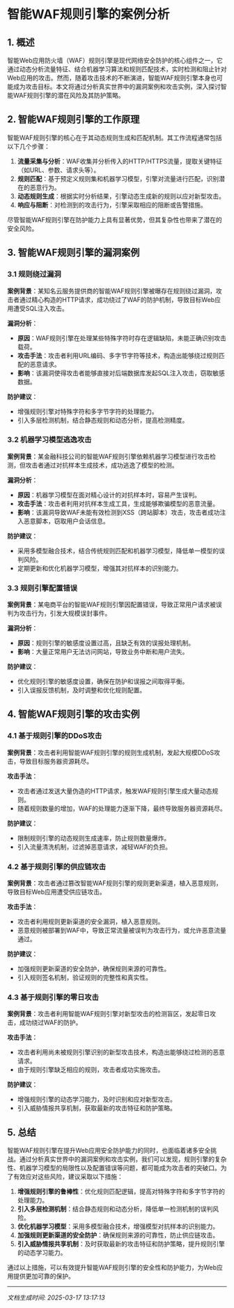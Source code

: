 # 智能WAF规则引擎的案例分析

## 1. 概述

智能Web应用防火墙（WAF）规则引擎是现代网络安全防护的核心组件之一，它通过动态分析流量特征、结合机器学习算法和规则匹配技术，实时检测和阻止针对Web应用的攻击。然而，随着攻击技术的不断演进，智能WAF规则引擎本身也可能成为攻击目标。本文将通过分析真实世界中的漏洞案例和攻击实例，深入探讨智能WAF规则引擎的潜在风险及其防护策略。

## 2. 智能WAF规则引擎的工作原理

智能WAF规则引擎的核心在于其动态规则生成和匹配机制。其工作流程通常包括以下几个步骤：

1. **流量采集与分析**：WAF收集并分析传入的HTTP/HTTPS流量，提取关键特征（如URL、参数、请求头等）。
2. **规则匹配**：基于预定义规则集和机器学习模型，引擎对流量进行匹配，识别潜在的恶意行为。
3. **动态规则生成**：根据实时分析结果，引擎动态生成新的规则以应对新型攻击。
4. **响应与阻断**：对检测到的攻击行为，引擎采取相应的阻断或告警措施。

尽管智能WAF规则引擎在防护能力上具有显著优势，但其复杂性也带来了潜在的安全风险。

## 3. 智能WAF规则引擎的漏洞案例

### 3.1 规则绕过漏洞

**案例背景**：某知名云服务提供商的智能WAF规则引擎被曝存在规则绕过漏洞，攻击者通过精心构造的HTTP请求，成功绕过了WAF的防护机制，导致目标Web应用遭受SQL注入攻击。

**漏洞分析**：
- **原因**：WAF规则引擎在处理某些特殊字符时存在逻辑缺陷，未能正确识别攻击载荷。
- **攻击手法**：攻击者利用URL编码、多字节字符等技术，构造出能够绕过规则匹配的恶意请求。
- **影响**：该漏洞使得攻击者能够直接对后端数据库发起SQL注入攻击，窃取敏感数据。

**防护建议**：
- 增强规则引擎对特殊字符和多字节字符的处理能力。
- 引入多层检测机制，结合静态规则和动态分析，提高检测精度。

### 3.2 机器学习模型逃逸攻击

**案例背景**：某金融科技公司的智能WAF规则引擎依赖机器学习模型进行攻击检测，但攻击者通过对抗样本生成技术，成功逃逸了模型的检测。

**漏洞分析**：
- **原因**：机器学习模型在面对精心设计的对抗样本时，容易产生误判。
- **攻击手法**：攻击者利用对抗样本生成工具，生成能够欺骗模型的恶意流量。
- **影响**：该漏洞导致WAF未能有效检测到XSS（跨站脚本）攻击，攻击者成功注入恶意脚本，窃取用户会话信息。

**防护建议**：
- 采用多模型融合技术，结合传统规则匹配和机器学习模型，降低单一模型的误判风险。
- 定期更新和优化机器学习模型，增强其对抗样本的识别能力。

### 3.3 规则引擎配置错误

**案例背景**：某电商平台的智能WAF规则引擎因配置错误，导致正常用户请求被误判为攻击行为，引发大规模误封事件。

**漏洞分析**：
- **原因**：规则引擎的敏感度设置过高，且缺乏有效的误报处理机制。
- **影响**：大量正常用户无法访问网站，导致业务中断和用户流失。

**防护建议**：
- 优化规则引擎的敏感度设置，确保在防护和误报之间取得平衡。
- 引入误报反馈机制，及时调整和优化规则配置。

## 4. 智能WAF规则引擎的攻击实例

### 4.1 基于规则引擎的DDoS攻击

**案例背景**：攻击者利用智能WAF规则引擎的规则生成机制，发起大规模DDoS攻击，导致目标服务器资源耗尽。

**攻击手法**：
- 攻击者通过发送大量伪造的HTTP请求，触发WAF规则引擎生成大量动态规则。
- 随着规则数量的增加，WAF的处理能力逐渐下降，最终导致服务器资源耗尽。

**防护建议**：
- 限制规则引擎的动态规则生成速率，防止规则数量爆炸。
- 引入流量清洗机制，过滤掉恶意请求，减轻WAF的负担。

### 4.2 基于规则引擎的供应链攻击

**案例背景**：攻击者通过篡改智能WAF规则引擎的规则更新渠道，植入恶意规则，导致目标Web应用遭受供应链攻击。

**攻击手法**：
- 攻击者利用规则更新渠道的安全漏洞，植入恶意规则。
- 恶意规则被部署到WAF中，导致正常流量被误判为攻击行为，或允许恶意流量通过。

**防护建议**：
- 加强规则更新渠道的安全防护，确保规则来源的可靠性。
- 引入规则签名机制，验证规则的完整性和真实性。

### 4.3 基于规则引擎的零日攻击

**案例背景**：攻击者利用智能WAF规则引擎对新型攻击的检测盲区，发起零日攻击，成功绕过WAF的防护。

**攻击手法**：
- 攻击者利用尚未被规则引擎识别的新型攻击技术，构造出能够绕过检测的恶意请求。
- 由于规则引擎缺乏相应的规则，攻击者成功实施攻击。

**防护建议**：
- 增强规则引擎的动态学习能力，及时识别和应对新型攻击。
- 引入威胁情报共享机制，获取最新的攻击特征和防护策略。

## 5. 总结

智能WAF规则引擎在提升Web应用安全防护能力的同时，也面临着诸多安全挑战。通过分析真实世界中的漏洞案例和攻击实例，我们可以发现，规则引擎的复杂性、机器学习模型的局限性以及配置错误等问题，都可能成为攻击者的突破口。为了有效应对这些风险，建议采取以下措施：

1. **增强规则引擎的鲁棒性**：优化规则匹配逻辑，提高对特殊字符和多字节字符的处理能力。
2. **引入多层检测机制**：结合静态规则和动态分析，降低单一检测机制的误判风险。
3. **优化机器学习模型**：采用多模型融合技术，增强模型对抗样本的识别能力。
4. **加强规则更新渠道的安全防护**：确保规则来源的可靠性，防止供应链攻击。
5. **引入威胁情报共享机制**：及时获取最新的攻击特征和防护策略，提升规则引擎的动态学习能力。

通过以上措施，可以有效提升智能WAF规则引擎的安全性和防护能力，为Web应用提供更加可靠的保护。

---

*文档生成时间: 2025-03-17 13:17:13*
